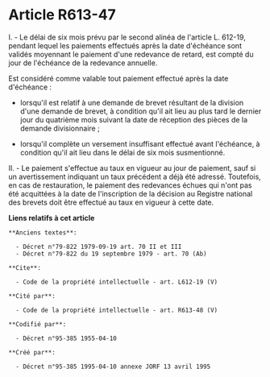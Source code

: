 # Article R613-47

I. - Le délai de six mois prévu par le second alinéa de l'article L. 612-19, pendant lequel les paiements effectués après la
date d'échéance sont validés moyennant le paiement d'une redevance de retard, est compté du jour de l'échéance de la
redevance annuelle.

Est considéré comme valable tout paiement effectué après la date d'échéance :

- lorsqu'il est relatif à une demande de brevet résultant de la division d'une demande de brevet, à condition qu'il ait lieu
au plus tard le dernier jour du quatrième mois suivant la date de réception des pièces de la demande divisionnaire ;

- lorsqu'il complète un versement insuffisant effectué avant l'échéance, à condition qu'il ait lieu dans le délai de six mois
susmentionné.

II. - Le paiement s'effectue au taux en vigueur au jour de paiement, sauf si un avertissement indiquant un taux précédent a
déjà été adressé. Toutefois, en cas de restauration, le paiement des redevances échues qui n'ont pas été acquittées à la date
de l'inscription de la décision au Registre national des brevets doit être effectué au taux en vigueur à cette date.

**Liens relatifs à cet article**

	**Anciens textes**:

	  - Décret n°79-822 1979-09-19 art. 70 II et III
	  - Décret n°79-822 du 19 septembre 1979 - art. 70 (Ab)

	**Cite**:

	  - Code de la propriété intellectuelle - art. L612-19 (V)

	**Cité par**:

	  - Code de la propriété intellectuelle - art. R613-48 (V)

	**Codifié par**:

	  - Décret n°95-385 1955-04-10

	**Créé par**:

	  - Décret n°95-385 1995-04-10 annexe JORF 13 avril 1995
